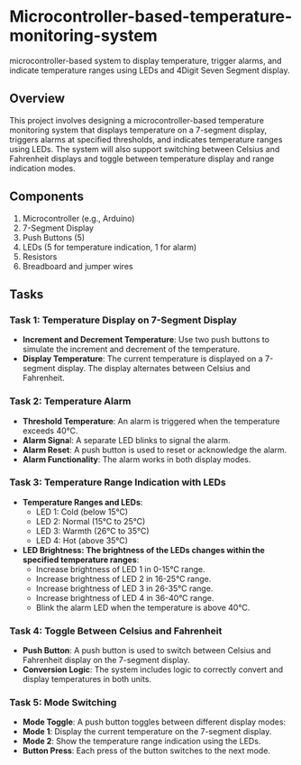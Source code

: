 # Microcontroller-based-temperature-monitoring-system
microcontroller-based system to display temperature, trigger alarms, and indicate temperature ranges using LEDs and 4Digit Seven Segment display.

## Overview

This project involves designing a microcontroller-based temperature monitoring system that displays temperature on a 7-segment display, triggers alarms at specified thresholds, and indicates temperature ranges using LEDs. The system will also support switching between Celsius and Fahrenheit displays and toggle between temperature display and range indication modes.

## Components

1. Microcontroller (e.g., Arduino)
2. 7-Segment Display
3. Push Buttons (5)
4. LEDs (5 for temperature indication, 1 for alarm)
5. Resistors
6. Breadboard and jumper wires
## Tasks
### Task 1: Temperature Display on 7-Segment Display

- **Increment and Decrement Temperature**: Use two push buttons to simulate the increment and decrement of the temperature.
- **Display Temperature**: The current temperature is displayed on a 7-segment display. The display alternates between Celsius and Fahrenheit.
### Task 2: Temperature Alarm

- **Threshold Temperature**: An alarm is triggered when the temperature exceeds 40°C.
- **Alarm Signa**l: A separate LED blinks to signal the alarm.
- **Alarm Reset**: A push button is used to reset or acknowledge the alarm.
- **Alarm Functionality**: The alarm works in both display modes.
### Task 3: Temperature Range Indication with LEDs

- **Temperature Ranges and LEDs**:
	- LED 1: Cold (below 15°C)
	- LED 2: Normal (15°C to 25°C)
	- LED 3: Warmth (26°C to 35°C)
	- LED 4: Hot (above 35°C)
- **LED Brightness: The brightness of the LEDs changes within the specified temperature ranges**:
	- Increase brightness of LED 1 in 0-15°C range.
	- Increase brightness of LED 2 in 16-25°C range.
	- Increase brightness of LED 3 in 26-35°C range.
	- Increase brightness of LED 4 in 36-40°C range.
	- Blink the alarm LED when the temperature is above 40°C.
### Task 4: Toggle Between Celsius and Fahrenheit

- **Push Button**: A push button is used to switch between Celsius and Fahrenheit display on the 7-segment display.
- **Conversion Logic**: The system includes logic to correctly convert and display temperatures in both units.
### Task 5: Mode Switching

- **Mode Toggle**: A push button toggles between different display modes:
- **Mode 1**: Display the current temperature on the 7-segment display.
- **Mode 2**: Show the temperature range indication using the LEDs.
- **Button Press**: Each press of the button switches to the next mode.
